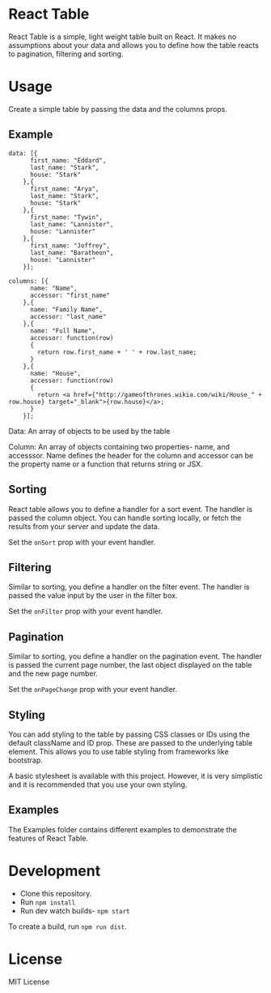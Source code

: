 # React Table

React Table is a simple, light weight table built on React. It makes no assumptions about your data and allows you to define how the table reacts to pagination, filtering and sorting.

# Usage

Create a simple table by passing the data and the columns props.

## Example

~~~~ 
data: [{
      first_name: "Eddard",
      last_name: "Stark",
      house: "Stark"
    },{
      first_name: "Arya",
      last_name: "Stark",
      house: "Stark"
    },{
      first_name: "Tywin",
      last_name: "Lannister",
      house: "Lannister"
    },{
      first_name: "Joffrey",
      last_name: "Baratheon",
      house: "Lannister"
    }];

columns: [{
      name: "Name",
      accessor: "first_name"
    },{
      name: "Family Name",
      accessor: "last_name"
    },{
      name: "Full Name",
      accessor: function(row)
      {
        return row.first_name + ' ' + row.last_name;
      }
    },{
      name: "House",
      accessor: function(row)
      {
        return <a href={"http://gameofthrones.wikia.com/wiki/House_" + row.house} target="_blank">{row.house}</a>;
      }
    }];
~~~~~

Data: An array of objects to be used by the table

Column: An array of objects containing two properties- name, and accesssor. Name defines the header for the column and accessor can be the property name or a function that returns string or JSX.

## Sorting

React table allows you to define a handler for a sort event. The handler is passed the column object. You can handle sorting locally, or fetch the results from your server and update the data.

Set the `onSort` prop with your event handler.

## Filtering

Similar to sorting, you define a handler on the filter event. The handler is passed the value input by the user in the filter box.

Set the `onFilter` prop with your event handler.

## Pagination

Similar to sorting, you define a handler on the pagination event. The handler is passed the current page number, the last object displayed on the table and the new page number.

Set the `onPageChange` prop with your event handler.

## Styling

You can add styling to the table by passing CSS classes or IDs using the default className and ID prop. These are passed to the underlying table element. This allows you to use table styling from frameworks like bootstrap.

A basic stylesheet is available with this project. However, it is very simplistic and it is recommended that you use your own styling.

## Examples

The Examples folder contains different examples to demonstrate the features of React Table.

# Development

* Clone this repository.
* Run `npm install`
* Run dev watch builds- `npm start`

To create a build, run `npm run dist`.

# License

MIT License